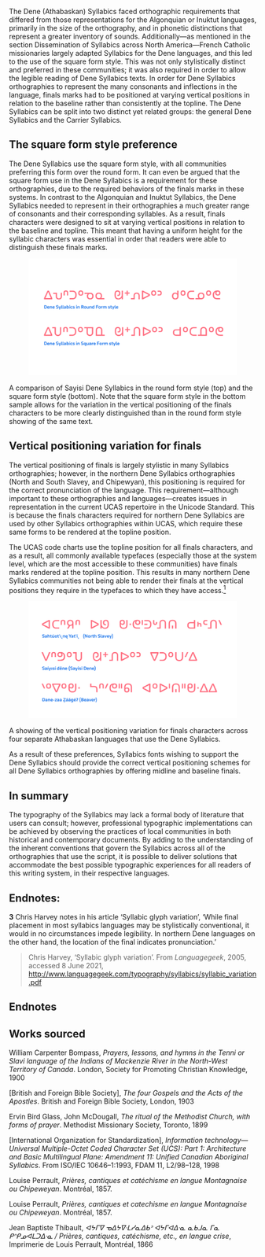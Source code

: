 The Dene (Athabaskan) Syllabics faced orthographic requirements that differed from those representations for the Algonquian or Inuktut languages, primarily in the size of the orthography, and in phonetic distinctions that represent a greater inventory of sounds. Additionally—as mentioned in the section Dissemination of Syllabics across North America—French Catholic missionaries largely adapted Syllabics for the Dene languages, and this led to the use of the square form style. This was not only stylistically distinct and preferred in these communities; it was also required in order to allow the legible reading of Dene Syllabics texts. In order for Dene Syllabics orthographies to represent the many consonants and inflections in the language, finals marks had to be positioned at varying vertical positions in relation to the baseline rather than consistently at the topline. The Dene Syllabics can be split into two distinct yet related groups: the general Dene Syllabics and the Carrier Syllabics.

## The square form style preference

The Dene Syllabics use the square form style, with all communities preferring this form over the round form. It can even be argued that the square form use in the Dene Syllabics is a requirement for these orthographies, due to the required behaviors of the finals marks in these systems. In contrast to the Algonquian and Inuktut Syllabics, the Dene Syllabics needed to represent in their orthographies a much greater range of consonants and their corresponding syllables. As a result, finals characters were designed to sit at varying vertical positions in relation to the baseline and topline. This meant that having a uniform height for the syllabic characters was essential in order that readers were able to distinguish these finals marks.

<figure>

![Showing a comparison of the same words in the Square form and Round form Syllabics styles](images/article_04_figure_01.svg)

</figure>
<figcaption>A comparison of Sayisi Dene Syllabics in the round form style (top) and the square form style (bottom). Note that the square form style in the bottom sample allows for the variation in the vertical positioning of the finals characters to be more clearly distinguished than in the round form style showing of the same text.</figcaption>

## Vertical positioning variation for finals

The vertical positioning of finals is largely stylistic in many Syllabics orthographies; however, in the northern Dene Syllabics orthographies (North and South Slavey, and Chipewyan), this positioning is required for the correct pronunciation of the language. This requirement—although important to these orthographies and languages—creates issues in representation in the current UCAS repertoire in the Unicode Standard. This is because the finals characters required for northern Dene Syllabics are used by other Syllabics orthographies within UCAS, which require these same forms to be rendered at the topline position.

The UCAS code charts use the topline position for all finals characters, and as a result, all commonly available typefaces (especially those at the system level, which are the most accessible to these communities) have finals marks rendered at the topline position. This results in many northern Dene Syllabics communities not being able to render their finals at the vertical positions they require in the typefaces to which they have access.<a id="back-1" href="#1"><sup>1</sup></a>

<figure>

![Syllabics-using languages community map](images/article_04_figure_02.svg)

</figure>
<figcaption>A showing of the vertical positioning variation for finals characters across four separate Athabaskan languages that use the Dene Syllabics.</figcaption>

As a result of these preferences, Syllabics fonts wishing to support the Dene Syllabics should provide the correct vertical positioning schemes for all Dene Syllabics orthographies by offering midline and baseline finals.

## In summary

The typography of the Syllabics may lack a formal body of literature that users can consult; however, professional typographic implementations can be achieved by observing the practices of local communities in both historical and contemporary documents. By adding to the understanding of the inherent conventions that govern the Syllabics across all of the orthographies that use the script, it is possible to deliver solutions that accommodate the best possible typographic experiences for all readers of this writing system, in their respective languages.

## Endnotes:

**3** Chris Harvey notes in his article ‘Syllabic glyph variation’, ‘While final placement in most syllabics languages may be stylistically conventional, it would in no circumstances impede legibility. In northern Dene languages on the other hand, the location of the final indicates pronunciation.’
> Chris Harvey, ‘Syllabic glyph variation’. From *Languagegeek*, 2005, 
accessed 8 June 2021, http://www.languagegeek.com/typography/syllabics/syllabic_variation.pdf 

## Endnotes

## Works sourced

William Carpenter Bompass, *Prayers, lessons, and hymns in the Tenni or Slavi language of the Indians of Mackenzie River in the North-West Territory of Canada*. London, Society for Promoting Christian Knowledge, 1900

[British and Foreign Bible Society], *The four Gospels and the Acts of the Apostles*. British and Foreign Bible Society, London, 1903

Ervin Bird Glass, John McDougall, *The ritual of the Methodist Church, with forms of prayer*. Methodist Missionary Society, Toronto, 1899

[International Organization for Standardization], *Information technology—Universal Multiple-Octet Coded Character Set (UCS): Part 1: Architecture and Basic Multilingual Plane: Amendment 11: Unified Canadian Aboriginal Syllabics*. From ISO/IEC 10646–1:1993, FDAM 11, L2/98–128, 1998

Louise Perrault, *Prières, cantiques et catéchisme en langue Montagnaise ou Chipeweyan*. Montréal, 1857.

Louise Perrault, *Prières, cantiques et catechisme en langue Montagnaise ou Chipeweyan*. Montréal, 1857.

Jean Baptiste Thibault, *ᐊᔭᒥᐁ ᓀᐃᔭᐁᐧᒪᓯᓇᐃᑲᐣ ᐊᔭᒥᐊᐃᐧᓇ ᓇᑲᒧᓇ ᒥᓇ ᑭᐢᑭᓄᐊᒪᑐᐃᐧᓇ / Prières, cantiques, catéchisme, etc., en langue crise*, Imprimerie de Louis Perrault, Montréal, 1866
